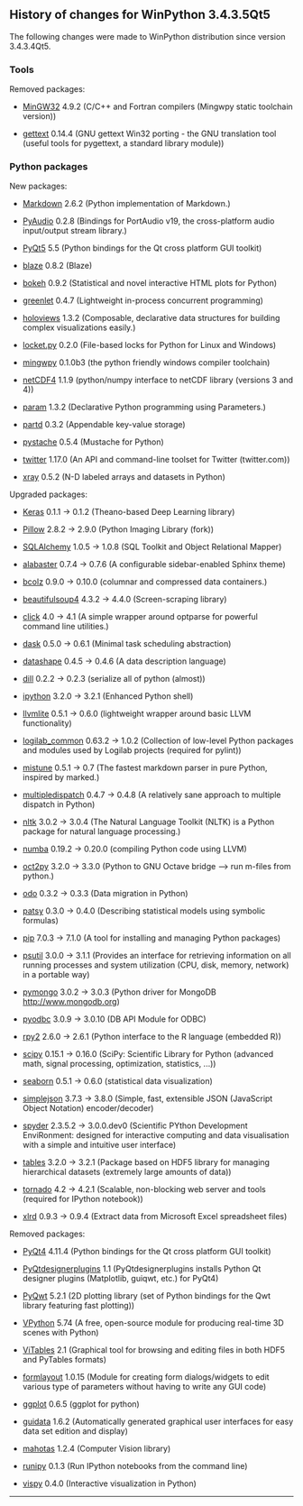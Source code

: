 ﻿## History of changes for WinPython 3.4.3.5Qt5

The following changes were made to WinPython distribution since version 3.4.3.4Qt5.

### Tools

Removed packages:

  * [MinGW32](https://github.com/numpy/numpy/wiki/Mingw-static-toolchain) 4.9.2 (C/C++ and Fortran compilers (Mingwpy static toolchain version))
  * [gettext](http://sourceforge.net/projects/gettext) 0.14.4 (GNU gettext Win32 porting - the GNU translation tool (useful tools for pygettext, a standard library module))

### Python packages

New packages:

  * [Markdown](http://pypi.python.org/pypi/Markdown) 2.6.2 (Python implementation of Markdown.)
  * [PyAudio](http://pypi.python.org/pypi/PyAudio) 0.2.8 (Bindings for PortAudio v19, the cross-platform audio input/output stream library.)
  * [PyQt5](http://www.riverbankcomputing.co.uk/software/pyqt/intro) 5.5 (Python bindings for the Qt cross platform GUI toolkit)
  * [blaze](http://pypi.python.org/pypi/blaze) 0.8.2 (Blaze)
  * [bokeh](http://pypi.python.org/pypi/bokeh) 0.9.2 (Statistical and novel interactive HTML plots for Python)
  * [greenlet](http://pypi.python.org/pypi/greenlet) 0.4.7 (Lightweight in-process concurrent programming)
  * [holoviews](http://pypi.python.org/pypi/holoviews) 1.3.2 (Composable, declarative data structures for building complex visualizations easily.)
  * [locket.py](http://pypi.python.org/pypi/locket.py) 0.2.0 (File-based locks for Python for Linux and Windows)
  * [mingwpy](https://anaconda.org/carlkl/mingwpy) 0.1.0b3 (the python friendly windows compiler toolchain)
  * [netCDF4](http://pypi.python.org/pypi/netCDF4) 1.1.9 (python/numpy interface to netCDF library (versions 3 and 4))
  * [param](http://pypi.python.org/pypi/param) 1.3.2 (Declarative Python programming using Parameters.)
  * [partd](http://pypi.python.org/pypi/partd) 0.3.2 (Appendable key-value storage)
  * [pystache](http://pypi.python.org/pypi/pystache) 0.5.4 (Mustache for Python)
  * [twitter](http://pypi.python.org/pypi/twitter) 1.17.0 (An API and command-line toolset for Twitter (twitter.com))
  * [xray](http://pypi.python.org/pypi/xray) 0.5.2 (N-D labeled arrays and datasets in Python)

Upgraded packages:

  * [Keras](http://pypi.python.org/pypi/Keras) 0.1.1 → 0.1.2 (Theano-based Deep Learning library)
  * [Pillow](http://pypi.python.org/pypi/Pillow) 2.8.2 → 2.9.0 (Python Imaging Library (fork))
  * [SQLAlchemy](http://www.sqlalchemy.org) 1.0.5 → 1.0.8 (SQL Toolkit and Object Relational Mapper)
  * [alabaster](http://pypi.python.org/pypi/alabaster) 0.7.4 → 0.7.6 (A configurable sidebar-enabled Sphinx theme)
  * [bcolz](http://pypi.python.org/pypi/bcolz) 0.9.0 → 0.10.0 (columnar and compressed data containers.)
  * [beautifulsoup4](http://pypi.python.org/pypi/beautifulsoup4) 4.3.2 → 4.4.0 (Screen-scraping library)
  * [click](http://pypi.python.org/pypi/click) 4.0 → 4.1 (A simple wrapper around optparse for powerful command line utilities.)
  * [dask](http://pypi.python.org/pypi/dask) 0.5.0 → 0.6.1 (Minimal task scheduling abstraction)
  * [datashape](http://pypi.python.org/pypi/datashape) 0.4.5 → 0.4.6 (A data description language)
  * [dill](http://pypi.python.org/pypi/dill) 0.2.2 → 0.2.3 (serialize all of python (almost))
  * [ipython](http://ipython.org) 3.2.0 → 3.2.1 (Enhanced Python shell)
  * [llvmlite](http://pypi.python.org/pypi/llvmlite) 0.5.1 → 0.6.0 (lightweight wrapper around basic LLVM functionality)
  * [logilab_common](http://pypi.python.org/pypi/logilab_common) 0.63.2 → 1.0.2 (Collection of low-level Python packages and modules used by Logilab projects (required for pylint))
  * [mistune](http://pypi.python.org/pypi/mistune) 0.5.1 → 0.7 (The fastest markdown parser in pure Python, inspired by marked.)
  * [multipledispatch](http://pypi.python.org/pypi/multipledispatch) 0.4.7 → 0.4.8 (A relatively sane approach to multiple dispatch in Python)
  * [nltk](http://pypi.python.org/pypi/nltk) 3.0.2 → 3.0.4 (The Natural Language Toolkit (NLTK) is a Python package for natural language processing.)
  * [numba](http://pypi.python.org/pypi/numba) 0.19.2 → 0.20.0 (compiling Python code using LLVM)
  * [oct2py](http://pypi.python.org/pypi/oct2py) 3.2.0 → 3.3.0 (Python to GNU Octave bridge --> run m-files from python.)
  * [odo](http://pypi.python.org/pypi/odo) 0.3.2 → 0.3.3 (Data migration in Python)
  * [patsy](http://pypi.python.org/pypi/patsy) 0.3.0 → 0.4.0 (Describing statistical models using symbolic formulas)
  * [pip](http://pypi.python.org/pypi/pip) 7.0.3 → 7.1.0 (A tool for installing and managing Python packages)
  * [psutil](http://code.google.com/p/psutil) 3.0.0 → 3.1.1 (Provides an interface for retrieving information on all running processes and system utilization (CPU, disk, memory, network) in a portable way)
  * [pymongo](http://pypi.python.org/pypi/pymongo) 3.0.2 → 3.0.3 (Python driver for MongoDB <http://www.mongodb.org>)
  * [pyodbc](http://pypi.python.org/pypi/pyodbc) 3.0.9 → 3.0.10 (DB API Module for ODBC)
  * [rpy2](http://pypi.python.org/pypi/rpy2) 2.6.0 → 2.6.1 (Python interface to the R language (embedded R))
  * [scipy](http://www.scipy.org) 0.15.1 → 0.16.0 (SciPy: Scientific Library for Python (advanced math, signal processing, optimization, statistics, ...))
  * [seaborn](http://pypi.python.org/pypi/seaborn) 0.5.1 → 0.6.0 (statistical data visualization)
  * [simplejson](http://pypi.python.org/pypi/simplejson) 3.7.3 → 3.8.0 (Simple, fast, extensible JSON (JavaScript Object Notation) encoder/decoder)
  * [spyder](http://pypi.python.org/pypi/spyder) 2.3.5.2 → 3.0.0.dev0 (Scientific PYthon Development EnviRonment: designed for interactive computing and data visualisation with a simple and intuitive user interface)
  * [tables](http://www.pytables.org) 3.2.0 → 3.2.1 (Package based on HDF5 library for managing hierarchical datasets (extremely large amounts of data))
  * [tornado](http://pypi.python.org/pypi/tornado) 4.2 → 4.2.1 (Scalable, non-blocking web server and tools (required for IPython notebook))
  * [xlrd](http://pypi.python.org/pypi/xlrd) 0.9.3 → 0.9.4 (Extract data from Microsoft Excel spreadsheet files)

Removed packages:

  * [PyQt4](http://www.riverbankcomputing.co.uk/software/pyqt/intro) 4.11.4 (Python bindings for the Qt cross platform GUI toolkit)
  * [PyQtdesignerplugins](http://pypi.python.org/pypi/PyQtdesignerplugins) 1.1 (PyQtdesignerplugins installs Python Qt designer plugins (Matplotlib, guiqwt, etc.) for PyQt4)
  * [PyQwt](http://pyqwt.sourceforge.net) 5.2.1 (2D plotting library (set of Python bindings for the Qwt library featuring fast plotting))
  * [VPython](http://www.vpython.org) 5.74 (A free, open-source module for producing real-time 3D scenes with Python)
  * [ViTables](http://vitables.org) 2.1 (Graphical tool for browsing and editing files in both HDF5 and PyTables formats)
  * [formlayout](http://formlayout.googlecode.com) 1.0.15 (Module for creating form dialogs/widgets to edit various type of parameters without having to write any GUI code)
  * [ggplot](https://github.com/yhat/ggplot) 0.6.5 (ggplot for python)
  * [guidata](http://packages.python.org/guidata) 1.6.2 (Automatically generated graphical user interfaces for easy data set edition and display)
  * [mahotas](http://pypi.python.org/pypi/mahotas) 1.2.4 (Computer Vision library)
  * [runipy](http://pypi.python.org/pypi/runipy) 0.1.3 (Run IPython notebooks from the command line)
  * [vispy](http://pypi.python.org/pypi/vispy) 0.4.0 (Interactive visualization in Python)

* * *
